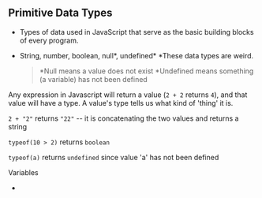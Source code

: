 ## Primitive Data Types

- Types of data used in JavaScript that serve as the basic building blocks of every program.
- String, number, boolean, null*, undefined*
      *These data types are weird.

  >*Null means a value does not exist 
  >*Undefined means something (a variable) has not been defined 

Any expression in Javascript will return a value (`2 + 2` returns `4`), and that value will have a type. A value's type tells us what kind of 'thing' it is.

`2 + "2"` returns `"22"` -- it is concatenating the two values and returns a string

`typeof(10 > 2)` returns `boolean`

`typeof(a)` returns `undefined` since value 'a' has not been defined


Variables

- 
